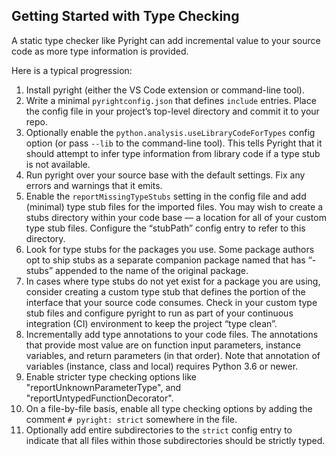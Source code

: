 ## Getting Started with Type Checking

A static type checker like Pyright can add incremental value to your source code as more type information is provided.

Here is a typical progression:
1. Install pyright (either the VS Code extension or command-line tool).
2. Write a minimal `pyrightconfig.json` that defines `include` entries. Place the config file in your project’s top-level directory and commit it to your repo.
3. Optionally enable the `python.analysis.useLibraryCodeForTypes` config option (or pass `--lib` to the command-line tool). This tells Pyright that it should attempt to infer type information from library code if a type stub is not available.
4. Run pyright over your source base with the default settings. Fix any errors and warnings that it emits.
5. Enable the `reportMissingTypeStubs` setting in the config file and add (minimal) type stub files for the imported files. You may wish to create a stubs directory within your code base — a location for all of your custom type stub files. Configure the “stubPath” config entry to refer to this directory.
6. Look for type stubs for the packages you use. Some package authors opt to ship stubs as a separate companion package named that has “-stubs” appended to the name of the original package.
7. In cases where type stubs do not yet exist for a package you are using, consider creating a custom type stub that defines the portion of the interface that your source code consumes. Check in your custom type stub files and configure pyright to run as part of your continuous integration (CI) environment to keep the project “type clean”.
8. Incrementally add type annotations to your code files. The annotations that provide most value are on function input parameters, instance variables, and return parameters (in that order). Note that annotation of variables (instance, class and local) requires Python 3.6 or newer.
9. Enable stricter type checking options like "reportUnknownParameterType", and "reportUntypedFunctionDecorator".
10. On a file-by-file basis, enable all type checking options by adding the comment `# pyright: strict` somewhere in the file.
11. Optionally add entire subdirectories to the `strict` config entry to indicate that all files within those subdirectories should be strictly typed.



